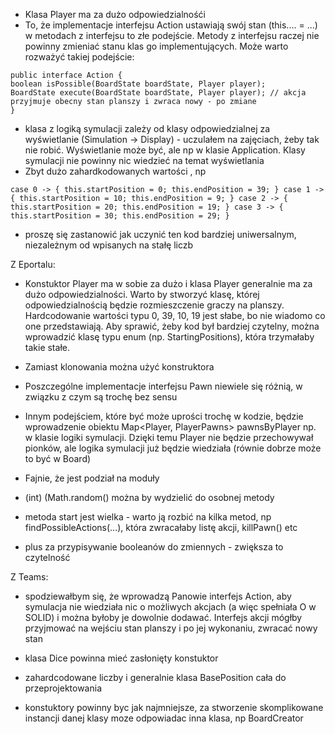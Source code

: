 - Klasa Player ma za dużo odpowiedzialnośći
- To, że implementacje interfejsu Action ustawiają swój stan (this.... = ...) w metodach z interfejsu to złe podejście. Metody z interfejsu raczej nie powinny zmieniać stanu klas go implementujących. Może warto rozważyć takiej podejście:

```
public interface Action {
boolean isPossible(BoardState boardState, Player player);
BoardState execute(BoardState boardState, Player player); // akcja przyjmuje obecny stan planszy i zwraca nowy - po zmiane
}
```

- klasa z logiką symulacji zależy od klasy odpowiedzialnej za wyświetlanie (Simulation -> Display) - uczulałem na zajęciach, żeby tak nie robić. Wyświetlanie może być, ale np w klasie Application. Klasy symulacji nie powinny nic wiedzieć na temat wyświetlania
- Zbyt dużo zahardkodowanych wartości , np

``
case 0 -> {
this.startPosition = 0;
this.endPosition = 39;
}
case 1 -> {
this.startPosition = 10;
this.endPosition = 9;
}
case 2 -> {
this.startPosition = 20;
this.endPosition = 19;
}
case 3 -> {
this.startPosition = 30;
this.endPosition = 29;
}
``
- proszę się zastanowić jak uczynić ten kod bardziej uniwersalnym, niezależnym od wpisanych na stałę liczb

Z Eportalu:
- Konstuktor Player ma w sobie za dużo i klasa Player generalnie ma za dużo odpowiedzialności. Warto by stworzyć klasę, której odpowiedzialnością będzie rozmieszczenie graczy na planszy. Hardcodowanie wartości typu 0, 39, 10, 19 jest słabe, bo nie wiadomo co one przedstawiają. Aby sprawić, żeby kod był bardziej czytelny, można wprowadzić klasę typu enum (np. StartingPositions), która trzymałaby takie stałe.
- Zamiast klonowania można użyć konstruktora
- Poszczególne implementacje interfejsu Pawn niewiele się różnią, w związku z czym są trochę bez sensu
- Innym podejściem, które być może uprości trochę w kodzie, będzie wprowadzenie obiektu Map<Player, PlayerPawns> pawnsByPlayer np. w klasie logiki symulacji. Dzięki temu Player nie będzie przechowywał pionków, ale logika symulacji już będzie wiedziała (równie dobrze może to być w Board)
- Fajnie, że jest podział na moduły

- (int) (Math.random() można by wydzielić do osobnej metody

- metoda start jest wielka - warto ją rozbić na kilka metod, np findPossibleActions(...), która zwracałaby listę akcji, killPawn() etc
- plus za przypisywanie booleanów do zmiennych - zwiększa to czytelność

Z Teams:
- spodziewałbym się, że wprowadzą Panowie interfejs Action, aby symulacja nie wiedziała nic o możliwych akcjach (a więc spełniała O w SOLID) i można byłoby je dowolnie dodawać. Interfejs akcji mógłby przyjmować na wejściu stan planszy i po jej wykonaniu, zwracać nowy stan
- klasa Dice powinna mieć zasłonięty konstuktor

- zahardcodowane liczby i generalnie klasa BasePosition cała do przeprojektowania

- konstuktory powinny byc jak najmniejsze, za stworzenie skomplikowane instancji danej klasy moze odpowiadac inna klasa, np BoardCreator